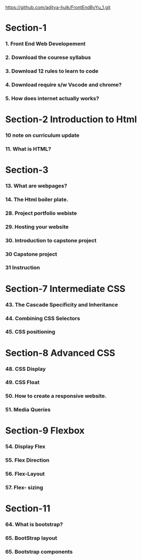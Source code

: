 https://github.com/aditya-hulk/FrontEndByYu_1.git

# Section-1
### 1. Front End Web Developement
### 2. Download the courese syllabus
### 3. Download 12 rules to learn to code 
### 4. Download require s/w Vscode and chrome?
### 5. How does internet actually works?

# Section-2 Introduction to Html
### 10 note on curriculum update
### 11. What is HTML?

# Section-3
### 13. What are webpages?
### 14. The Html boiler plate.

### 28. Project portfolio webiste
### 29. Hosting your website
### 30. Introduction to capstone project
### 30 Capstone project
### 31 Instruction

# Section-7 Intermediate CSS
### 43. The Cascade Specificity and Inheritance
### 44. Combining CSS Selectors
### 45. CSS positioning

# Section-8 Advanced CSS
### 48. CSS Display
### 49. CSS Float
### 50. How to create a responsive website.
### 51. Media Queries

# Section-9 Flexbox
### 54. Display Flex
### 55. Flex Direction
### 56. Flex-Layout
### 57. Flex- sizing

# Section-11
### 64. What is bootstrap?
### 65. BootStrap layout
### 65. Bootstrap components






